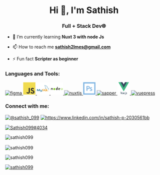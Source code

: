 <h1 align="center">Hi 👋, I'm Sathish</h1>
<h3 align="center">Full + Stack Dev🌐</h3>



- 🌱 I’m currently learning **Nuxt 3 with node Js**

- 📫 How to reach me **sathish2lmes@gmail.com**

- ⚡ Fun fact **Scripter as beginner**



<h3 align="left">Languages and Tools:</h3>
<p align="left"> <a href="https://www.figma.com/" target="_blank" rel="noreferrer"> <img src="https://www.vectorlogo.zone/logos/figma/figma-icon.svg" alt="figma" width="40" height="40"/> </a> <a href="https://developer.mozilla.org/en-US/docs/Web/JavaScript" target="_blank" rel="noreferrer"> <img src="https://raw.githubusercontent.com/devicons/devicon/master/icons/javascript/javascript-original.svg" alt="javascript" width="40" height="40"/> </a> <a href="https://www.mysql.com/" target="_blank" rel="noreferrer"> <img src="https://raw.githubusercontent.com/devicons/devicon/master/icons/mysql/mysql-original-wordmark.svg" alt="mysql" width="40" height="40"/> </a> <a href="https://nodejs.org" target="_blank" rel="noreferrer"> <img src="https://raw.githubusercontent.com/devicons/devicon/master/icons/nodejs/nodejs-original-wordmark.svg" alt="nodejs" width="40" height="40"/> </a> <a href="https://nuxtjs.org/" target="_blank" rel="noreferrer"> <img src="https://www.vectorlogo.zone/logos/nuxtjs/nuxtjs-icon.svg" alt="nuxtjs" width="40" height="40"/> </a> <a href="https://www.photoshop.com/en" target="_blank" rel="noreferrer"> <img src="https://raw.githubusercontent.com/devicons/devicon/master/icons/photoshop/photoshop-line.svg" alt="photoshop" width="40" height="40"/> </a> <a href="https://sapper.svelte.dev/" target="_blank" rel="noreferrer"> <img src="https://raw.githubusercontent.com/bestofjs/bestofjs-webui/master/public/logos/sapper.svg" alt="sapper" width="40" height="40"/> </a> <a href="https://vuejs.org/" target="_blank" rel="noreferrer"> <img src="https://raw.githubusercontent.com/devicons/devicon/master/icons/vuejs/vuejs-original-wordmark.svg" alt="vuejs" width="40" height="40"/> </a> <a href="https://vuepress.vuejs.org/" target="_blank" rel="noreferrer"> <img src="https://raw.githubusercontent.com/AliasIO/wappalyzer/master/src/drivers/webextension/images/icons/VuePress.svg" alt="vuepress" width="40" height="40"/> </a> </p>

<h3 align="left">Connect with me:</h3>
<p align="left">
<a href="https://twitter.com/@sathish_099" target="blank"><img align="center" src="https://raw.githubusercontent.com/rahuldkjain/github-profile-readme-generator/master/src/images/icons/Social/twitter.svg" alt="@sathish_099" height="30" width="40" /></a>
<a href="https://linkedin.com/in/https://www.linkedin.com/in/sathish-p-2030561bb" target="blank"><img align="center" src="https://raw.githubusercontent.com/rahuldkjain/github-profile-readme-generator/master/src/images/icons/Social/linked-in-alt.svg" alt="https://www.linkedin.com/in/sathish-p-2030561bb" height="30" width="40" /></a>

<a href="https://discord.gg/Sathish099#4034" target="blank"><img align="center" src="https://raw.githubusercontent.com/rahuldkjain/github-profile-readme-generator/master/src/images/icons/Social/discord.svg" alt="Sathish099#4034" height="30" width="40" /></a>
</p>

<p><img align="left" src="https://github-readme-stats.vercel.app/api/top-langs?username=sathish099&show_icons=true&locale=en&layout=compact" alt="sathish099" /></p>

<br>
<!-- <p>&nbsp;<img align="center" src="https://github-readme-stats.vercel.app/api?username=sathish099&show_icons=true&locale=en" alt="sathish099" /></p> -->

<p><img align="center" src="https://github-readme-streak-stats.herokuapp.com/?user=sathish099&" alt="sathish099" /></p>

<p align="left"> <img src="https://komarev.com/ghpvc/?username=sathish099&label=Profile%20views&color=0e75b6&style=flat" alt="sathish099" /> </p>

<p align="left"> <a href="https://github.com/ryo-ma/github-profile-trophy"><img src="https://github-profile-trophy.vercel.app/?username=sathish099" alt="sathish099" /></a> </p>
